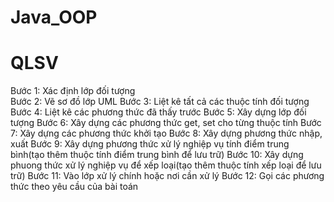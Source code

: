 # Java_OOP
# QLSV
Bước 1: Xác định lớp đối tượng </br>
Bước 2:
Vẽ sơ đồ lớp UML
Bước 3:
Liệt kê tất cả các thuộc tính đối tượng
Bước 4:
Liệt kê các phương thức đã thấy trước
Bước 5:
Xây dựng lớp đối tượng
Bước 6:
Xây dựng các phương thức get, set cho từng thuộc tính
Bước 7:
Xây dựng các phương thức khởi tạo
Bước 8:
Xây dựng phương thức nhập, xuất
Bước 9:
Xây dựng phương thức xử lý nghiệp vụ tính điểm trung bình(tạo thêm thuộc tính điểm trung bình để lưu trữ)
Bước 10:
Xây dựng phuong thức xử lý nghiệp vụ để xếp loại(tạo thêm thuộc tính xếp loại để lưu trữ)
Bước 11:
Vào lớp xử lý chính hoặc nơi cần xử lý
Bước 12:
Gọi các phương thức theo yêu cầu của bài toán
